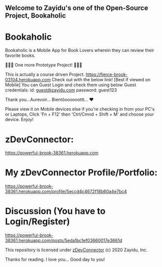 
## Welcome to **Zayidu**'s one of the Open-Source Project, **Bookaholic**
# Bookaholic
Bookaholic is a Mobile App for Book Lovers wherein they can review their favorite books.

📣📣📣 One more Prototype Project! 📣📣📣

This is actually a course driven Project. 
https://fierce-brook-03104.herokuapp.com
Check out with the below link! [Best if viewed on Mobile]
You can Guest Login and check them using below Guest credentials:
id: guest@zayidu.com
password: guest123


Thank you...Aurevoir... Bientôoooooottt... ❤️

Please view it on Mobile devices else if you're checking in from your PC's or Laptops, Click 'Fn + F12' then 'Ctrl/Cmnd + Shift + M' and choose your device. Enjoy!

# zDevConnector:

https://powerful-brook-38361.herokuapp.com

# My zDevConnector Profile/Portfolio:

https://powerful-brook-38361.herokuapp.com/profile/5eccd4c4672f18b60a4e7bc4

# Discussion (You have to Login/Register)

https://powerful-brook-38361.herokuapp.com/posts/5eda1bc1ef03660017e3661d

This repository is licensed under [zDevConnector](https://powerful-brook-38361.herokuapp.com) (c) 2020 Zayidu, Inc.

Thanks for reading. I love you... Good day to you!



